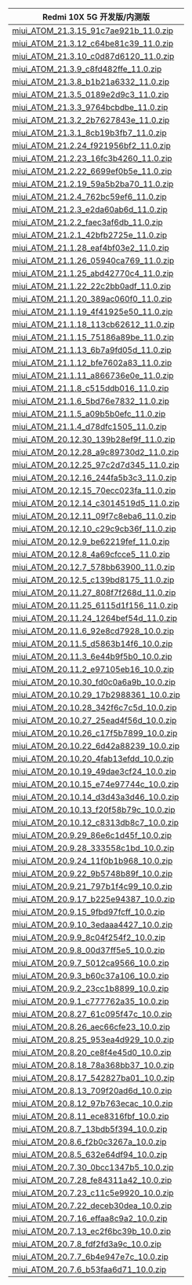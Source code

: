 | Redmi 10X 5G  开发版/内测版    |
| ---- |
| [miui_ATOM_21.3.15_91c7ae921b_11.0.zip](https://hugeota.d.miui.com/21.3.15/miui_ATOM_21.3.15_91c7ae921b_11.0.zip)    |
| [miui_ATOM_21.3.12_c64be81c39_11.0.zip](https://hugeota.d.miui.com/21.3.12/miui_ATOM_21.3.12_c64be81c39_11.0.zip)    |
| [miui_ATOM_21.3.10_c0d87d6120_11.0.zip](https://hugeota.d.miui.com/21.3.10/miui_ATOM_21.3.10_c0d87d6120_11.0.zip)    |
| [miui_ATOM_21.3.9_c8fd482ffe_11.0.zip](https://hugeota.d.miui.com/21.3.9/miui_ATOM_21.3.9_c8fd482ffe_11.0.zip)    |
| [miui_ATOM_21.3.8_b1b21a6332_11.0.zip](https://hugeota.d.miui.com/21.3.8/miui_ATOM_21.3.8_b1b21a6332_11.0.zip)    |
| [miui_ATOM_21.3.5_0189e2d9c3_11.0.zip](https://hugeota.d.miui.com/21.3.5/miui_ATOM_21.3.5_0189e2d9c3_11.0.zip)    |
| [miui_ATOM_21.3.3_9764bcbdbe_11.0.zip](https://hugeota.d.miui.com/21.3.3/miui_ATOM_21.3.3_9764bcbdbe_11.0.zip)    |
| [miui_ATOM_21.3.2_2b7627843e_11.0.zip](https://hugeota.d.miui.com/21.3.2/miui_ATOM_21.3.2_2b7627843e_11.0.zip)    |
| [miui_ATOM_21.3.1_8cb19b3fb7_11.0.zip](https://hugeota.d.miui.com/21.3.1/miui_ATOM_21.3.1_8cb19b3fb7_11.0.zip)    |
| [miui_ATOM_21.2.24_f921956bf2_11.0.zip](https://hugeota.d.miui.com/21.2.24/miui_ATOM_21.2.24_f921956bf2_11.0.zip)    |
| [miui_ATOM_21.2.23_16fc3b4260_11.0.zip](https://hugeota.d.miui.com/21.2.23/miui_ATOM_21.2.23_16fc3b4260_11.0.zip)    |
| [miui_ATOM_21.2.22_6699ef0b5e_11.0.zip](https://hugeota.d.miui.com/21.2.22/miui_ATOM_21.2.22_6699ef0b5e_11.0.zip)    |
| [miui_ATOM_21.2.19_59a5b2ba70_11.0.zip](https://hugeota.d.miui.com/21.2.19/miui_ATOM_21.2.19_59a5b2ba70_11.0.zip)    |
| [miui_ATOM_21.2.4_762bc59ef6_11.0.zip](https://hugeota.d.miui.com/21.2.4/miui_ATOM_21.2.4_762bc59ef6_11.0.zip)    |
| [miui_ATOM_21.2.3_e2da60ab6d_11.0.zip](https://hugeota.d.miui.com/21.2.3/miui_ATOM_21.2.3_e2da60ab6d_11.0.zip)    |
| [miui_ATOM_21.2.2_faec3af6db_11.0.zip](https://hugeota.d.miui.com/21.2.2/miui_ATOM_21.2.2_faec3af6db_11.0.zip)    |
| [miui_ATOM_21.2.1_42bfb2725e_11.0.zip](https://hugeota.d.miui.com/21.2.1/miui_ATOM_21.2.1_42bfb2725e_11.0.zip)    |
| [miui_ATOM_21.1.28_eaf4bf03e2_11.0.zip](https://hugeota.d.miui.com/21.1.28/miui_ATOM_21.1.28_eaf4bf03e2_11.0.zip)    |
| [miui_ATOM_21.1.26_05940ca769_11.0.zip](https://hugeota.d.miui.com/21.1.26/miui_ATOM_21.1.26_05940ca769_11.0.zip)    |
| [miui_ATOM_21.1.25_abd42770c4_11.0.zip](https://hugeota.d.miui.com/21.1.25/miui_ATOM_21.1.25_abd42770c4_11.0.zip)    |
| [miui_ATOM_21.1.22_22c2bb0adf_11.0.zip](https://hugeota.d.miui.com/21.1.22/miui_ATOM_21.1.22_22c2bb0adf_11.0.zip)    |
| [miui_ATOM_21.1.20_389ac060f0_11.0.zip](https://hugeota.d.miui.com/21.1.20/miui_ATOM_21.1.20_389ac060f0_11.0.zip)    |
| [miui_ATOM_21.1.19_4f41925e50_11.0.zip](https://hugeota.d.miui.com/21.1.19/miui_ATOM_21.1.19_4f41925e50_11.0.zip)    |
| [miui_ATOM_21.1.18_113cb62612_11.0.zip](https://hugeota.d.miui.com/21.1.18/miui_ATOM_21.1.18_113cb62612_11.0.zip)    |
| [miui_ATOM_21.1.15_75186a89be_11.0.zip](https://hugeota.d.miui.com/21.1.15/miui_ATOM_21.1.15_75186a89be_11.0.zip)    |
| [miui_ATOM_21.1.13_6b7a9fd05d_11.0.zip](https://hugeota.d.miui.com/21.1.13/miui_ATOM_21.1.13_6b7a9fd05d_11.0.zip)    |
| [miui_ATOM_21.1.12_bfe7602a83_11.0.zip](https://hugeota.d.miui.com/21.1.12/miui_ATOM_21.1.12_bfe7602a83_11.0.zip)    |
| [miui_ATOM_21.1.11_a866736e0e_11.0.zip](https://hugeota.d.miui.com/21.1.11/miui_ATOM_21.1.11_a866736e0e_11.0.zip)    |
| [miui_ATOM_21.1.8_c515ddb016_11.0.zip](https://hugeota.d.miui.com/21.1.8/miui_ATOM_21.1.8_c515ddb016_11.0.zip)    |
| [miui_ATOM_21.1.6_5bd76e7832_11.0.zip](https://hugeota.d.miui.com/21.1.6/miui_ATOM_21.1.6_5bd76e7832_11.0.zip)    |
| [miui_ATOM_21.1.5_a09b5b0efc_11.0.zip](https://hugeota.d.miui.com/21.1.5/miui_ATOM_21.1.5_a09b5b0efc_11.0.zip)    |
| [miui_ATOM_21.1.4_d78dfc1505_11.0.zip](https://hugeota.d.miui.com/21.1.4/miui_ATOM_21.1.4_d78dfc1505_11.0.zip)    |
| [miui_ATOM_20.12.30_139b28ef9f_11.0.zip](https://hugeota.d.miui.com/20.12.30/miui_ATOM_20.12.30_139b28ef9f_11.0.zip)    |
| [miui_ATOM_20.12.28_a9c89730d2_11.0.zip](https://hugeota.d.miui.com/20.12.28/miui_ATOM_20.12.28_a9c89730d2_11.0.zip)    |
| [miui_ATOM_20.12.25_97c2d7d345_11.0.zip](https://hugeota.d.miui.com/20.12.25/miui_ATOM_20.12.25_97c2d7d345_11.0.zip)    |
| [miui_ATOM_20.12.16_244fa5b3c3_11.0.zip](https://hugeota.d.miui.com/20.12.16/miui_ATOM_20.12.16_244fa5b3c3_11.0.zip)    |
| [miui_ATOM_20.12.15_70ecc023fa_11.0.zip](https://hugeota.d.miui.com/20.12.15/miui_ATOM_20.12.15_70ecc023fa_11.0.zip)    |
| [miui_ATOM_20.12.14_c3014519d5_11.0.zip](https://hugeota.d.miui.com/20.12.14/miui_ATOM_20.12.14_c3014519d5_11.0.zip)    |
| [miui_ATOM_20.12.11_09f7c8eba6_11.0.zip](https://hugeota.d.miui.com/20.12.11/miui_ATOM_20.12.11_09f7c8eba6_11.0.zip)    |
| [miui_ATOM_20.12.10_c29c9cb36f_11.0.zip](https://hugeota.d.miui.com/20.12.10/miui_ATOM_20.12.10_c29c9cb36f_11.0.zip)    |
| [miui_ATOM_20.12.9_be62219fef_11.0.zip](https://hugeota.d.miui.com/20.12.9/miui_ATOM_20.12.9_be62219fef_11.0.zip)    |
| [miui_ATOM_20.12.8_4a69cfcce5_11.0.zip](https://hugeota.d.miui.com/20.12.8/miui_ATOM_20.12.8_4a69cfcce5_11.0.zip)    |
| [miui_ATOM_20.12.7_578bb63900_11.0.zip](https://hugeota.d.miui.com/20.12.7/miui_ATOM_20.12.7_578bb63900_11.0.zip)    |
| [miui_ATOM_20.12.5_c139bd8175_11.0.zip](https://hugeota.d.miui.com/20.12.5/miui_ATOM_20.12.5_c139bd8175_11.0.zip)    |
| [miui_ATOM_20.11.27_808f7f268d_11.0.zip](https://hugeota.d.miui.com/20.11.27/miui_ATOM_20.11.27_808f7f268d_11.0.zip)    |
| [miui_ATOM_20.11.25_6115d1f156_11.0.zip](https://hugeota.d.miui.com/20.11.25/miui_ATOM_20.11.25_6115d1f156_11.0.zip)    |
| [miui_ATOM_20.11.24_1264bef54d_11.0.zip](https://hugeota.d.miui.com/20.11.24/miui_ATOM_20.11.24_1264bef54d_11.0.zip)    |
| [miui_ATOM_20.11.6_92e8cd7928_10.0.zip](https://hugeota.d.miui.com/20.11.6/miui_ATOM_20.11.6_92e8cd7928_10.0.zip)    |
| [miui_ATOM_20.11.5_d5863b14f6_10.0.zip](https://hugeota.d.miui.com/20.11.5/miui_ATOM_20.11.5_d5863b14f6_10.0.zip)    |
| [miui_ATOM_20.11.3_6e44b9f5b0_10.0.zip](https://hugeota.d.miui.com/20.11.3/miui_ATOM_20.11.3_6e44b9f5b0_10.0.zip)    |
| [miui_ATOM_20.11.2_e97105eb16_10.0.zip](https://hugeota.d.miui.com/20.11.2/miui_ATOM_20.11.2_e97105eb16_10.0.zip)    |
| [miui_ATOM_20.10.30_fd0c0a6a9b_10.0.zip](https://hugeota.d.miui.com/20.10.30/miui_ATOM_20.10.30_fd0c0a6a9b_10.0.zip)    |
| [miui_ATOM_20.10.29_17b2988361_10.0.zip](https://hugeota.d.miui.com/20.10.29/miui_ATOM_20.10.29_17b2988361_10.0.zip)    |
| [miui_ATOM_20.10.28_342f6c7c5d_10.0.zip](https://hugeota.d.miui.com/20.10.28/miui_ATOM_20.10.28_342f6c7c5d_10.0.zip)    |
| [miui_ATOM_20.10.27_25ead4f56d_10.0.zip](https://hugeota.d.miui.com/20.10.27/miui_ATOM_20.10.27_25ead4f56d_10.0.zip)    |
| [miui_ATOM_20.10.26_c17f5b7899_10.0.zip](https://hugeota.d.miui.com/20.10.26/miui_ATOM_20.10.26_c17f5b7899_10.0.zip)    |
| [miui_ATOM_20.10.22_6d42a88239_10.0.zip](https://hugeota.d.miui.com/20.10.22/miui_ATOM_20.10.22_6d42a88239_10.0.zip)    |
| [miui_ATOM_20.10.20_4fab13efdd_10.0.zip](https://hugeota.d.miui.com/20.10.20/miui_ATOM_20.10.20_4fab13efdd_10.0.zip)    |
| [miui_ATOM_20.10.19_49dae3cf24_10.0.zip](https://hugeota.d.miui.com/20.10.19/miui_ATOM_20.10.19_49dae3cf24_10.0.zip)    |
| [miui_ATOM_20.10.15_e74e97744c_10.0.zip](https://hugeota.d.miui.com/20.10.15/miui_ATOM_20.10.15_e74e97744c_10.0.zip)    |
| [miui_ATOM_20.10.14_d3d43a3d46_10.0.zip](https://hugeota.d.miui.com/20.10.14/miui_ATOM_20.10.14_d3d43a3d46_10.0.zip)    |
| [miui_ATOM_20.10.13_f20f58b79c_10.0.zip](https://hugeota.d.miui.com/20.10.13/miui_ATOM_20.10.13_f20f58b79c_10.0.zip)    |
| [miui_ATOM_20.10.12_c8313db8c7_10.0.zip](https://hugeota.d.miui.com/20.10.12/miui_ATOM_20.10.12_c8313db8c7_10.0.zip)    |
| [miui_ATOM_20.9.29_86e6c1d45f_10.0.zip](https://hugeota.d.miui.com/20.9.29/miui_ATOM_20.9.29_86e6c1d45f_10.0.zip)    |
| [miui_ATOM_20.9.28_333558c1bd_10.0.zip](https://hugeota.d.miui.com/20.9.28/miui_ATOM_20.9.28_333558c1bd_10.0.zip)    |
| [miui_ATOM_20.9.24_11f0b1b968_10.0.zip](https://hugeota.d.miui.com/20.9.24/miui_ATOM_20.9.24_11f0b1b968_10.0.zip)    |
| [miui_ATOM_20.9.22_9b5748b89f_10.0.zip](https://hugeota.d.miui.com/20.9.22/miui_ATOM_20.9.22_9b5748b89f_10.0.zip)    |
| [miui_ATOM_20.9.21_797b1f4c99_10.0.zip](https://hugeota.d.miui.com/20.9.21/miui_ATOM_20.9.21_797b1f4c99_10.0.zip)    |
| [miui_ATOM_20.9.17_b225e94387_10.0.zip](https://hugeota.d.miui.com/20.9.17/miui_ATOM_20.9.17_b225e94387_10.0.zip)    |
| [miui_ATOM_20.9.15_9fbd97fcff_10.0.zip](https://hugeota.d.miui.com/20.9.15/miui_ATOM_20.9.15_9fbd97fcff_10.0.zip)    |
| [miui_ATOM_20.9.10_3edaaa4427_10.0.zip](https://hugeota.d.miui.com/20.9.10/miui_ATOM_20.9.10_3edaaa4427_10.0.zip)    |
| [miui_ATOM_20.9.9_8c04f254f2_10.0.zip](https://hugeota.d.miui.com/20.9.9/miui_ATOM_20.9.9_8c04f254f2_10.0.zip)    |
| [miui_ATOM_20.9.8_00d37ff5e5_10.0.zip](https://hugeota.d.miui.com/20.9.8/miui_ATOM_20.9.8_00d37ff5e5_10.0.zip)    |
| [miui_ATOM_20.9.7_5012ca9566_10.0.zip](https://hugeota.d.miui.com/20.9.7/miui_ATOM_20.9.7_5012ca9566_10.0.zip)    |
| [miui_ATOM_20.9.3_b60c37a106_10.0.zip](https://hugeota.d.miui.com/20.9.3/miui_ATOM_20.9.3_b60c37a106_10.0.zip)    |
| [miui_ATOM_20.9.2_23cc1b8899_10.0.zip](https://hugeota.d.miui.com/20.9.2/miui_ATOM_20.9.2_23cc1b8899_10.0.zip)    |
| [miui_ATOM_20.9.1_c777762a35_10.0.zip](https://hugeota.d.miui.com/20.9.1/miui_ATOM_20.9.1_c777762a35_10.0.zip)    |
| [miui_ATOM_20.8.27_61c095f47c_10.0.zip](https://hugeota.d.miui.com/20.8.27/miui_ATOM_20.8.27_61c095f47c_10.0.zip)    |
| [miui_ATOM_20.8.26_aec66cfe23_10.0.zip](https://hugeota.d.miui.com/20.8.26/miui_ATOM_20.8.26_aec66cfe23_10.0.zip)    |
| [miui_ATOM_20.8.25_953ea4d929_10.0.zip](https://hugeota.d.miui.com/20.8.25/miui_ATOM_20.8.25_953ea4d929_10.0.zip)    |
| [miui_ATOM_20.8.20_ce8f4e45d0_10.0.zip](https://hugeota.d.miui.com/20.8.20/miui_ATOM_20.8.20_ce8f4e45d0_10.0.zip)    |
| [miui_ATOM_20.8.18_78a368bb37_10.0.zip](https://hugeota.d.miui.com/20.8.18/miui_ATOM_20.8.18_78a368bb37_10.0.zip)    |
| [miui_ATOM_20.8.17_542827ba01_10.0.zip](https://hugeota.d.miui.com/20.8.17/miui_ATOM_20.8.17_542827ba01_10.0.zip)    |
| [miui_ATOM_20.8.13_709f20ad6d_10.0.zip](https://hugeota.d.miui.com/20.8.13/miui_ATOM_20.8.13_709f20ad6d_10.0.zip)    |
| [miui_ATOM_20.8.12_97b763ecac_10.0.zip](https://hugeota.d.miui.com/20.8.12/miui_ATOM_20.8.12_97b763ecac_10.0.zip)    |
| [miui_ATOM_20.8.11_ece8316fbf_10.0.zip](https://hugeota.d.miui.com/20.8.11/miui_ATOM_20.8.11_ece8316fbf_10.0.zip)    |
| [miui_ATOM_20.8.7_13bdb5f394_10.0.zip](https://hugeota.d.miui.com/20.8.7/miui_ATOM_20.8.7_13bdb5f394_10.0.zip)    |
| [miui_ATOM_20.8.6_f2b0c3267a_10.0.zip](https://hugeota.d.miui.com/20.8.6/miui_ATOM_20.8.6_f2b0c3267a_10.0.zip)    |
| [miui_ATOM_20.8.5_632e64df94_10.0.zip](https://hugeota.d.miui.com/20.8.5/miui_ATOM_20.8.5_632e64df94_10.0.zip)    |
| [miui_ATOM_20.7.30_0bcc1347b5_10.0.zip](https://hugeota.d.miui.com/20.7.30/miui_ATOM_20.7.30_0bcc1347b5_10.0.zip)    |
| [miui_ATOM_20.7.28_fe84311a42_10.0.zip](https://hugeota.d.miui.com/20.7.28/miui_ATOM_20.7.28_fe84311a42_10.0.zip)    |
| [miui_ATOM_20.7.23_c11c5e9920_10.0.zip](https://hugeota.d.miui.com/20.7.23/miui_ATOM_20.7.23_c11c5e9920_10.0.zip)    |
| [miui_ATOM_20.7.22_deceb30dea_10.0.zip](https://hugeota.d.miui.com/20.7.22/miui_ATOM_20.7.22_deceb30dea_10.0.zip)    |
| [miui_ATOM_20.7.16_effaa8c9a2_10.0.zip](https://hugeota.d.miui.com/20.7.16/miui_ATOM_20.7.16_effaa8c9a2_10.0.zip)    |
| [miui_ATOM_20.7.13_ec2f6bc39b_10.0.zip](https://hugeota.d.miui.com/20.7.13/miui_ATOM_20.7.13_ec2f6bc39b_10.0.zip)    |
| [miui_ATOM_20.7.8_fdf2fd3a9c_10.0.zip](https://hugeota.d.miui.com/20.7.8/miui_ATOM_20.7.8_fdf2fd3a9c_10.0.zip)    |
| [miui_ATOM_20.7.7_6b4e947e7c_10.0.zip](https://hugeota.d.miui.com/20.7.7/miui_ATOM_20.7.7_6b4e947e7c_10.0.zip)    |
| [miui_ATOM_20.7.6_b53faa6d71_10.0.zip](https://hugeota.d.miui.com/20.7.6/miui_ATOM_20.7.6_b53faa6d71_10.0.zip)    |
